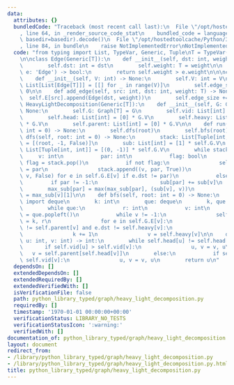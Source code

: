 ```yaml
---
data:
  attributes: {}
  bundledCode: "Traceback (most recent call last):\n  File \"/opt/hostedtoolcache/Python/3.8.5/x64/lib/python3.8/site-packages/onlinejudge_verify/documentation/build.py\"\
    , line 64, in _render_source_code_stat\n    bundled_code = language.bundle(stat.path,\
    \ basedir=basedir).decode()\n  File \"/opt/hostedtoolcache/Python/3.8.5/x64/lib/python3.8/site-packages/onlinejudge_verify/languages/python.py\"\
    , line 84, in bundle\n    raise NotImplementedError\nNotImplementedError\n"
  code: "from typing import List, TypeVar, Generic, Tuple\nT = TypeVar('T', int, float)\n\
    \n\nclass Edge(Generic[T]):\n    def __init__(self, dst: int, weight: T) -> None:\n\
    \        self.dst: int = dst\n        self.weight: T = weight\n\n    def __lt__(self,\
    \ e: 'Edge') -> bool:\n        return self.weight > e.weight\n\n\nclass Graph(Generic[T]):\n\
    \    def __init__(self, V: int) -> None:\n        self.V: int = V\n        self.E:\
    \ List[List[Edge[T]]] = [[] for _ in range(V)]\n        self.edge_size: int =\
    \ 0\n\n    def add_edge(self, src: int, dst: int, weight: T) -> None:\n      \
    \  self.E[src].append(Edge(dst, weight))\n        self.edge_size += 1\n\n\nclass\
    \ HeavyLightDecomposition(Generic[T]):\n    def __init__(self, G: Graph[T]) ->\
    \ None:\n        self.G: Graph[T] = G\n        self.vid: List[int] = [0] * G.V\n\
    \        self.head: List[int] = [0] * G.V\n        self.heavy: List[int] = [-1]\
    \ * G.V\n        self.parent: List[int] = [0] * G.V\n\n    def run(self, root:\
    \ int = 0) -> None:\n        self.dfs(root)\n        self.bfs(root)\n\n    def\
    \ dfs(self, root: int = 0) -> None:\n        stack: List[Tuple[int, int, bool]]\
    \ = [(root, -1, False)]\n        sub: List[int] = [1] * self.G.V\n        max_sub:\
    \ List[Tuple[int, int]] = [(0, -1)] * self.G.V\n        while stack:\n       \
    \     v: int\n            par: int\n            flag: bool\n            v, par,\
    \ flag = stack.pop()\n            if not flag:\n                self.parent[v]\
    \ = par\n                stack.append((v, par, True))\n                stack.extend((e.dst,\
    \ v, False) for e in self.G.E[v] if e.dst != par)\n            else:\n       \
    \         if par != -1:\n                    sub[par] += sub[v]\n            \
    \        max_sub[par] = max(max_sub[par], (sub[v], v))\n                self.heavy[v]\
    \ = max_sub[v][1]\n\n    def bfs(self, root: int = 0) -> None:\n        from collections\
    \ import deque\n        k: int\n        que: deque\n        k, que = 0, deque([root])\n\
    \        while que:\n            r: int\n            v: int\n            r = v\
    \ = que.popleft()\n            while v != -1:\n                self.vid[v], self.head[v]\
    \ = k, r\n                for e in self.G.E[v]:\n                    if e.dst\
    \ != self.parent[v] and e.dst != self.heavy[v]:\n                        que.append(v)\n\
    \                k += 1\n                v = self.heavy[v]\n\n    def lca(self,\
    \ u: int, v: int) -> int:\n        while self.head[u] != self.head[v]:\n     \
    \       if self.vid[u] > self.vid[v]:\n                u, v = v, u\n         \
    \   v = self.parent[self.head[v]]\n        else:\n            if self.vid[u] >\
    \ self.vid[v]:\n                u, v = v, u\n        return u\n"
  dependsOn: []
  extendedDependsOn: []
  extendedRequiredBy: []
  extendedVerifiedWith: []
  isVerificationFile: false
  path: python_library_typed/graph/heavy_light_decomposition.py
  requiredBy: []
  timestamp: '1970-01-01 00:00:00+00:00'
  verificationStatus: LIBRARY_NO_TESTS
  verificationStatusIcon: ':warning:'
  verifiedWith: []
documentation_of: python_library_typed/graph/heavy_light_decomposition.py
layout: document
redirect_from:
- /library/python_library_typed/graph/heavy_light_decomposition.py
- /library/python_library_typed/graph/heavy_light_decomposition.py.html
title: python_library_typed/graph/heavy_light_decomposition.py
---
```

